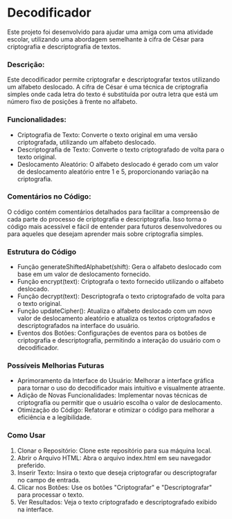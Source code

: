 # Decodificador
Este projeto foi desenvolvido para ajudar uma amiga com uma atividade escolar, utilizando uma abordagem semelhante à cifra de César para criptografia e descriptografia de textos.

<h3>Descrição:</h3> 

Este decodificador permite criptografar e descriptografar textos utilizando um alfabeto deslocado. A cifra de César é uma técnica de criptografia simples onde cada letra do texto é substituída por outra letra que está um número fixo de posições à frente no alfabeto.

<h3>Funcionalidades:</h3>

- Criptografia de Texto: Converte o texto original em uma versão criptografada, utilizando um alfabeto deslocado.
- Descriptografia de Texto: Converte o texto criptografado de volta para o texto original.
- Deslocamento Aleatório: O alfabeto deslocado é gerado com um valor de deslocamento aleatório entre 1 e 5, proporcionando variação na criptografia.

<h3>Comentários no Código:</h3>
O código contém comentários detalhados para facilitar a compreensão de cada parte do processo de criptografia e descriptografia. Isso torna o código mais acessível e fácil de entender para futuros desenvolvedores ou para aqueles que desejam aprender mais sobre criptografia simples.

<h3>Estrutura do Código</h3>

- Função generateShiftedAlphabet(shift): Gera o alfabeto deslocado com base em um valor de deslocamento fornecido.
- Função encrypt(text): Criptografa o texto fornecido utilizando o alfabeto deslocado.
- Função decrypt(text): Descriptografa o texto criptografado de volta para o texto original.
- Função updateCipher(): Atualiza o alfabeto deslocado com um novo valor de deslocamento aleatório e atualiza os textos criptografados e descriptografados na interface do usuário.
- Eventos dos Botões: Configurações de eventos para os botões de criptografia e descriptografia, permitindo a interação do usuário com o decodificador.


<h3>Possíveis Melhorias Futuras</h3>

- Aprimoramento da Interface do Usuário: Melhorar a interface gráfica para tornar o uso do decodificador mais intuitivo e visualmente atraente.
- Adição de Novas Funcionalidades: Implementar novas técnicas de criptografia ou permitir que o usuário escolha o valor de deslocamento.
- Otimização do Código: Refatorar e otimizar o código para melhorar a eficiência e a legibilidade.

<h3>Como Usar</h3>

1. Clonar o Repositório: Clone este repositório para sua máquina local.
2. Abrir o Arquivo HTML: Abra o arquivo index.html em seu navegador preferido.
3. Inserir Texto: Insira o texto que deseja criptografar ou descriptografar no campo de entrada.
4. Clicar nos Botões: Use os botões "Criptografar" e "Descriptografar" para processar o texto.
5. Ver Resultados: Veja o texto criptografado e descriptografado exibido na interface.
